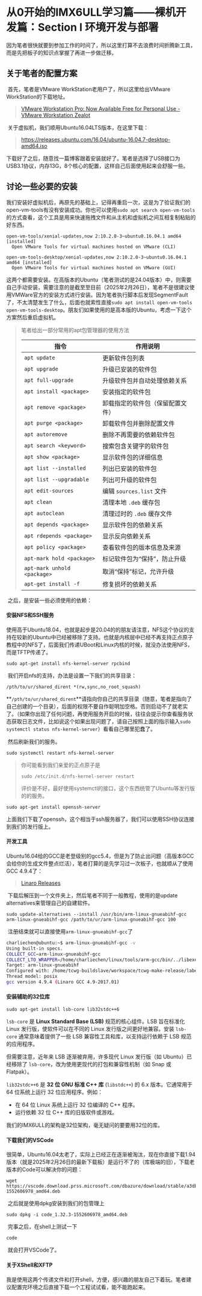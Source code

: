 # 从0开始的IMX6ULL学习篇——裸机开发篇：Section I 环境开发与部署

​	因为笔者很快就要到参加工作的时间了，所以这里打算不去浪费时间折腾新工具，而是先把板子的知识点掌握了再进一步做迁移。

## 关于笔者的配置方案

​	首先，笔者是VMware WorkStation老用户了，所以这里给出VMware WorkStation的下载地址。

> [VMware Workstation Pro: Now Available Free for Personal Use - VMware Workstation Zealot](https://blogs.vmware.com/workstation/2024/05/vmware-workstation-pro-now-available-free-for-personal-use.html)

​	关于虚拟机，我们顺用Ubuntu16.04LTS版本，在这里下载：

> https://releases.ubuntu.com/16.04/ubuntu-16.04.7-desktop-amd64.iso

​	下载好了之后，随意找一篇博客跟着安装就好了。笔者是选择了USB接口为USB3.1协议，内存13G，8个核心的配置，这样自己后面使用起来会舒服一些。

## 讨论一些必要的安装

​	我们安装好虚拟机后，再原先的基础上，记得再重启一次，这是为了验证我们的open-vm-tools有没有安装成功。你也可以使用`sudo apt search open-vm-tools`的方式查看，这个工具是用来快速拖拽文件和从主机和虚拟机之间互相复制粘贴的好东西。

```
open-vm-tools/xenial-updates,now 2:10.2.0-3~ubuntu0.16.04.1 amd64 [installed]
  Open VMware Tools for virtual machines hosted on VMware (CLI)

open-vm-tools-desktop/xenial-updates,now 2:10.2.0-3~ubuntu0.16.04.1 amd64 [installed]
  Open VMware Tools for virtual machines hosted on VMware (GUI)
```

​	这两个都需要安装。在高版本的Ubuntu（笔者测试的是24.04版本）中，则需要自己手动安装，需要注意的是截至至目前（2025年2月26日），笔者不是很建议使用VMWare官方的安装方式进行安装。因为笔者执行脚本后发现SegmentFault了，不太清楚发生了什么，后面也就索性直接`sudo apt install open-vm-tools open-vm-tools-desktop`。朋友们如果使用的是高本版的Ubuntu，考虑一下这个方案然后重启虚拟机。

> 笔者给出一部分常用的apt包管理器的使用方法
>
> | 指令                        | 作用说明                         |
> | --------------------------- | -------------------------------- |
> | `apt update`                | 更新软件包列表                   |
> | `apt upgrade`               | 升级已安装的软件包               |
> | `apt full-upgrade`          | 升级软件包并自动处理依赖关系     |
> | `apt install <package>`     | 安装指定的软件包                 |
> | `apt remove <package>`      | 卸载指定的软件包（保留配置文件） |
> | `apt purge <package>`       | 卸载软件包并删除配置文件         |
> | `apt autoremove`            | 删除不再需要的依赖软件包         |
> | `apt search <keyword>`      | 搜索包含关键字的软件包           |
> | `apt show <package>`        | 显示软件包的详细信息             |
> | `apt list --installed`      | 列出已安装的软件包               |
> | `apt list --upgradable`     | 列出可升级的软件包               |
> | `apt edit-sources`          | 编辑 `sources.list` 文件         |
> | `apt clean`                 | 清理本地 `.deb` 缓存包           |
> | `apt autoclean`             | 清理过时的 `.deb` 缓存文件       |
> | `apt depends <package>`     | 显示软件包的依赖关系             |
> | `apt rdepends <package>`    | 显示反向依赖关系                 |
> | `apt policy <package>`      | 查看软件包的版本信息及来源       |
> | `apt-mark hold <package>`   | 标记软件包为“保持”，防止升级     |
> | `apt-mark unhold <package>` | 取消“保持”标记，允许升级         |
> | `apt-get install -f`        | 修复损坏的依赖关系               |

​	之后，是安装一些必须使用的依赖：

#### 安装NFS和SSH服务

​	使用高于Ubuntu18.04，也就是起步是20.04的的朋友请注意，NFS这个协议的支持在较新的Ubuntu中已经被移除了支持。也就是内核层中已经不再支持正点原子教程中的NFS了，后面我们传递UBoot和Linux内核的时候，就没办法使用NFS，而是TFTP传递了。

```
sudo apt-get install nfs-kernel-server rpcbind
```

​	我们开启nfs的支持，办法是设置一下我们的共享目录：

```
/pth/to/ur/shared_dirent *(rw,sync,no_root_squash)
```

**`/pth/to/ur/shared_dirent`**请指向你自己的共享目录（随意，笔者是指向了自己创建的一个目录），后面的权限不要自作聪明加空格。否则启动不了就老实了。（如果你出现了任何问题，再使用服务开启的时候，往往会提示你查看服务状态获取日志文件，比如说这个如果出现问题了，请自己按照上面的指示输入`sudo systemctl status nfs-kernel-server`）看看自己哪里犯蠢了。

​	然后刷新我们的服务。

```
sudo systemctl restart nfs-kernel-server
```

> 你可能看到我们亲爱的正点原子是
>
> ```
> sudo /etc/init.d/nfs-kernel-server restart 
> ```
>
> 评价是不好，最好使用systemctl的接口，这个东西统管了Ubuntu等发行版的的服务。

```
sudo apt-get install openssh-server 
```

​	上面我们下载了openssh，这个相当于ssh服务器了，我们可以使用SSH协议连接到我们的发行版上。

#### 开发工具

​	Ubuntu16.04给的GCC是老登级别的gcc5.4，但是为了防止出问题（高版本GCC会给你的生成文件整点烂活），笔者打算的是先学习过一次板子，也就顺从了使用GCC 4.9.4了：

> [Linaro Releases](https://releases.linaro.org/components/toolchain/binaries/4.9-2017.01/arm-linux-gnueabihf/)

​	下载后解压到一个文件夹上，然后笔者不同于一般教程，使用的是update alternatives来管理自己的自建软件。

```
sudo update-alternatives --install /usr/bin/arm-linux-gnueabihf-gcc arm-linux-gnueabihf-gcc /path/to/ur/arm-linux-gnueabihf-gcc 100
```

​	注册结束就可以直接使用`arm-linux-gnueabihf-gcc`了

```bash
charliechen@ubuntu:~$ arm-linux-gnueabihf-gcc -v
Using built-in specs.
COLLECT_GCC=arm-linux-gnueabihf-gcc
COLLECT_LTO_WRAPPER=/home/charliechen/linux/tools/arm-gcc/bin/../libexec/gcc/arm-linux-gnueabihf/4.9.4/lto-wrapper
Target: arm-linux-gnueabihf
Configured with: /home/tcwg-buildslave/workspace/tcwg-make-release/label/docker-trusty-amd64-tcwg-build/target/arm-linux-gnueabihf/snapshots/gcc-linaro-4.9-2017.01/configure SHELL=/bin/bash --with-mpc=/home/tcwg-buildslave/workspace/tcwg-make-release/label/docker-trusty-amd64-tcwg-build/target/arm-linux-gnueabihf/_build/builds/destdir/x86_64-unknown-linux-gnu --with-mpfr=/home/tcwg-buildslave/workspace/tcwg-make-release/label/docker-trusty-amd64-tcwg-build/target/arm-linux-gnueabihf/_build/builds/destdir/x86_64-unknown-linux-gnu --with-gmp=/home/tcwg-buildslave/workspace/tcwg-make-release/label/docker-trusty-amd64-tcwg-build/target/arm-linux-gnueabihf/_build/builds/destdir/x86_64-unknown-linux-gnu --with-gnu-as --with-gnu-ld --disable-libmudflap --enable-lto --enable-objc-gc --enable-shared --without-included-gettext --enable-nls --disable-sjlj-exceptions --enable-gnu-unique-object --enable-linker-build-id --disable-libstdcxx-pch --enable-c99 --enable-clocale=gnu --enable-libstdcxx-debug --enable-long-long --with-cloog=no --with-ppl=no --with-isl=no --disable-multilib --with-float=hard --with-mode=thumb --with-tune=cortex-a9 --with-arch=armv7-a --with-fpu=vfpv3-d16 --enable-threads=posix --enable-multiarch --enable-libstdcxx-time=yes --with-build-sysroot=/home/tcwg-buildslave/workspace/tcwg-make-release/label/docker-trusty-amd64-tcwg-build/target/arm-linux-gnueabihf/_build/sysroots/arm-linux-gnueabihf --with-sysroot=/home/tcwg-buildslave/workspace/tcwg-make-release/label/docker-trusty-amd64-tcwg-build/target/arm-linux-gnueabihf/_build/builds/destdir/x86_64-unknown-linux-gnu/arm-linux-gnueabihf/libc --enable-checking=release --disable-bootstrap --enable-languages=c,c++,fortran,lto --build=x86_64-unknown-linux-gnu --host=x86_64-unknown-linux-gnu --target=arm-linux-gnueabihf --prefix=/home/tcwg-buildslave/workspace/tcwg-make-release/label/docker-trusty-amd64-tcwg-build/target/arm-linux-gnueabihf/_build/builds/destdir/x86_64-unknown-linux-gnu
Thread model: posix
gcc version 4.9.4 (Linaro GCC 4.9-2017.01) 
```

#### 安装辅助的32位库

```
sudo apt-get install lsb-core lib32stdc++6 
```

`lsb-core` 是 **Linux Standard Base (LSB)** 规范的核心组件。LSB 旨在标准化 Linux 发行版，使软件可以在不同的 Linux 发行版之间更好地兼容。安装 `lsb-core` 通常意味着提供了一些 LSB 兼容性工具和库，以支持运行依赖于 LSB 规范的应用程序。

但需要注意，近年来 LSB 逐渐被弃用，许多现代 Linux 发行版（如 Ubuntu）已经移除了 `lsb-core`，改为使用更现代的打包和兼容性机制（如 Snap 或 Flatpak）。

`lib32stdc++6` 是 **32 位 GNU 标准 C++ 库** (`libstdc++`) 的 6.x 版本。它通常用于 64 位系统上运行 32 位应用程序。例如：

- 在 64 位 Linux 系统上运行 32 位编译的 C++ 程序。
- 运行依赖 32 位 C++ 库的旧版软件或游戏。

我们的IMX6ULL的架构是32位架构，毫无疑问的要要用32位的库。

#### 下载我们的VSCode

很简单，Ubuntu16.04太老了，实际上已经正在逐渐被淘汰，现在你直接下载1.94版本（就是2025年2月26日的最新下载板）是运行不了的（库极端的旧），下载老版本的Code可以解决你的问题：

```
wget https://vscode.download.prss.microsoft.com/dbazure/download/stable/a3db5be9b5c6ba46bb7555ec5d60178ecc2eaae4/code_1.32.3-1552606978_amd64.deb
```

​	之后就是使用dpkg安装到我们的包管理上

```
sudo dpkg -i code_1.32.3-1552606978_amd64.deb
```

​	完事之后，在shell上测试一下

```
code 
```

​	就会打开VSCode了。

#### 关于XShell和XFTP

​	我是使用这两个传递文件和打开shell，方便，感兴趣的朋友自己下着玩。笔者建议配置完环境之后直接下载一个工程试试看，能不能跑起来。